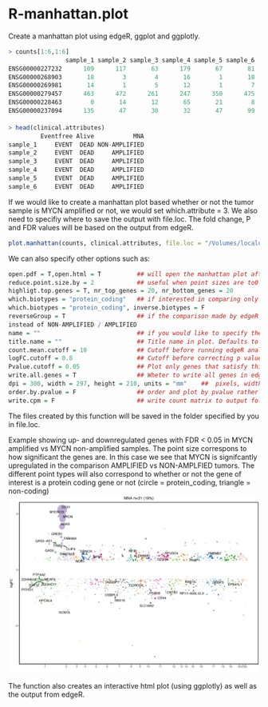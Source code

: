# R-manhattan.plot
Create a manhattan plot using edgeR, ggplot and ggplotly. 

```R
> counts[1:6,1:6]
                sample_1 sample_2 sample_3 sample_4 sample_5 sample_6
ENSG00000227232      109      117       63      179       67       81
ENSG00000268903       18        3        4       16        1       18
ENSG00000269981       14        1        5       12        1        7
ENSG00000279457      463      472      261      247      350      475
ENSG00000228463        0       14       12       65       21        8
ENSG00000237094      135       47       30       32       47       99

> head(clinical.attributes)
         Eventfree Alive           MNA
sample_1     EVENT  DEAD NON-AMPLIFIED
sample_2     EVENT  DEAD     AMPLIFIED
sample_3     EVENT  DEAD     AMPLIFIED
sample_4     EVENT  DEAD     AMPLIFIED
sample_5     EVENT  DEAD     AMPLIFIED
sample_6     EVENT  DEAD     AMPLIFIED
```

If we would like to create a manhattan plot based whether or not the tumor sample is MYCN amplified or not, we would set which.attribute = 3. We also need to specifiy where to save the output with file.loc. The fold change, P and FDR values will be based on the output from edgeR.

```R
plot.manhattan(counts, clinical.attributes, file.loc = "/Volumes/localdisc/output.folder/")
```

We can also specify other options such as:

```R
open.pdf = T,open.html = T          ## will open the manhattan plot after the function has completed 
reduce.point.size.by = 2            ## useful when point sizes are to0 big or too low
highligt.top.genes = T, nr_top_genes = 20, nr_bottom_genes = 20           ## for labelling xx genes of interrest
which.biotypes = "protein_coding"   ## if interested in comparing only protein_coding genes
which.biotypes = "protein_coding", inverse.biotypes = F                   ## if interested in only long non-coding RNAs
reverseGroup = T                    ## if the comparison made by edgeR is not what we wanted, e.g. we would like AMPLIFIED / NON-AMPLIFIED
instead of NON-AMPLIFIED / AMPLIFIED
name = ""                           ## if you would like to specify the output names of each file manually. Defaults to column name of clinical attribute
title.name = ""                     ## Title name in plot. Defaults to column name of clinical attribute
count.mean.cutoff = 10              ## Cutoff before running edgeR analysis
logFC.cutoff = 0.8                  ## Cutoff before correcting p values
Pvalue.cutoff = 0.05                ## Plot only genes that satisfy this criteria
write.all.genes = T                 ## Wheter to write all genes in edgeR output, or to only write those below Pvalue.cutoff
dpi = 300, width = 297, height = 210, units = "mm"    ##  pixels, width, height of pdf
order.by.pvalue = F                 ## order and plot by pvalue rather than FDR
write.cpm = F                       ## write count matrix to output folder

```


The files created by this function will be saved in the folder specified by you in file.loc.

Example showing up- and downregulated genes with FDR < 0.05 in MYCN amplified vs MYCN non-amplified samples. 
The point size correspons to how significant the genes are. In this case we see that MYCN is signifcantly upregulated in the comparison AMPLIFIED vs NON-AMPLFIED tumors. The different point types will also correspond to whether or not the gene of interest is a protein coding gene or not (circle = protein_coding, triangle = non-coding)
![alt text](https://github.com/utnesp/R-manhattan.plot/blob/master/MNA.labeled.jpg "Example showing up- and downregulated genes with FDR < 0.05")

The function also creates an interactive html plot (using ggplotly) as well as the output from edgeR. 
